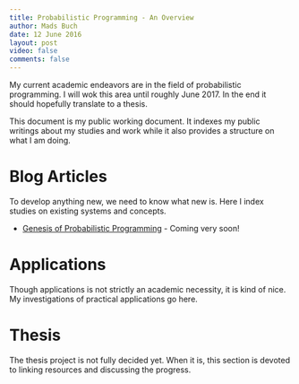 ```yaml
---
title: Probabilistic Programming - An Overview
author: Mads Buch
date: 12 June 2016
layout: post
video: false
comments: false
---
```


My current academic endeavors are in the field of probabilistic programming. I
will wok this area until roughly June 2017. In the end it should hopefully
translate to a thesis.

This document is my public working document. It indexes my public writings
about my studies and work while it also provides a structure on what I am
doing.

# Blog Articles
To develop anything new, we need to know what new is. Here I index studies
on existing systems and concepts.

* [Genesis of Probabilistic Programming](#) - Coming very soon!

# Applications
Though applications is not strictly an academic necessity, it is kind
of nice. My investigations of practical applications go here.

# Thesis
The thesis project is not fully decided yet. When it is, this section is
devoted to linking resources and discussing the progress.